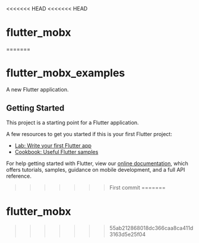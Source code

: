 <<<<<<< HEAD
<<<<<<< HEAD
# flutter_mobx
=======
# flutter_mobx_examples

A new Flutter application.

## Getting Started

This project is a starting point for a Flutter application.

A few resources to get you started if this is your first Flutter project:

- [Lab: Write your first Flutter app](https://flutter.dev/docs/get-started/codelab)
- [Cookbook: Useful Flutter samples](https://flutter.dev/docs/cookbook)

For help getting started with Flutter, view our
[online documentation](https://flutter.dev/docs), which offers tutorials,
samples, guidance on mobile development, and a full API reference.
>>>>>>> First commit
=======
# flutter_mobx
>>>>>>> 55ab212868018dc366caa8ca411d3163d5e25f04
